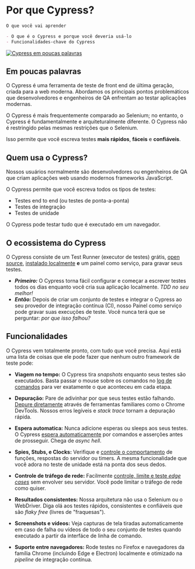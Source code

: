 # Por que Cypress?

```markdown
O que você vai aprender

- O que é o Cypress e porque você deveria usá-lo
- Funcionalidades-chave do Cypress
```

[![Cypress em poucas palavras](http://img.youtube.com/vi/LcGHiFnBh3Y/0.jpg)](http://www.youtube.com/watch?v=LcGHiFnBh3Y")

## Em poucas palavras

O Cypress é uma ferramenta de teste de front end de última geração, criada para
a web moderna. Abordamos os principais pontos problemáticos que desenvolvedores
e engenheiros de QA enfrentam ao testar aplicações modernas.


O Cypress é mais frequentemente comparado ao Selenium; no entanto, o Cypress
é fundamentalmente e arquiteturalmente diferente. O Cypress não é restringido
pelas mesmas restrições que o Selenium.

Isso permite que você escreva testes **mais rápidos**, **fáceis**
e **confiáveis**.

## Quem usa o Cypress?

Nossos usuários normalmente são desenvolvedores ou engenheiros de QA que criam
aplicações web usando modernos frameworks JavaScript.

O Cypress permite que você escreva todos os tipos de testes:

- Testes end to end (ou testes de ponta-a-ponta)
- Testes de integração
- Testes de unidade

O Cypress pode testar tudo que é executado em um navegador.

## O ecossistema do Cypress

O Cypress consiste de um Test Runner (executor de testes) grátis, [open source](https://github.com/cypress-io/cypress),
[instalado localmente](../getting-started/installing-cypress.md) **e** um painel como serviço, 
para gravar seus testes.

- ***Primeiro:*** O Cypress torna fácil configurar e começar a escrever testes
todos os dias enquanto você cria sua aplicação localmente. *TDD no seu melhor!*
- ***Então:*** Depois de criar um conjunto de testes e integrar o Cypress ao
seu provedor de integração contínua (CI), nosso Painel como serviço pode gravar
suas execuções de teste. 
Você nunca terá que se perguntar: *por que isso falhou?*

## Funcionalidades

O Cypress vem totalmente pronto, com tudo que você precisa. Aqui está uma lista 
de coisas que ele pode fazer que nenhum outro framework de teste pode:

[//]: <> (TODO - Adicionar link log de comandos)

- **Viagem no tempo:** O Cypress tira *snapshots* enquanto seus testes 
são executados. Basta passar o mouse sobre os comandos no [log de comandos](https://docs.cypress.io/guides/core-concepts/test-runner.html#Command-Log)
para ver exatamente o que aconteceu em cada etapa.

[//]: <> (TODO - Adicionar link depure diretamente)

- **Depuração:** Pare de adivinhar por que seus testes estão falhando. 
[Depure diretamente](https://docs.cypress.io/guides/overview/why-cypress.html#Features) através de
ferramentas familiares como o Chrome DevTools. 
Nossos erros legíveis e *stack trace* tornam a depuração rápida.

[//]: <> (TODO - Adicionar link espera automaticamente)

- **Espera automatica:** Nunca adicione esperas ou sleeps aos seus testes. 
O Cypress [espera automaticamente](https://docs.cypress.io/guides/core-concepts/introduction-to-cypress.html#Cypress-is-Not-Like-jQuery)
por comandos e asserções antes de prosseguir. Chega de *async hell*.

[//]: <> (TODO - Adicionar link controle o comportamento)

- **Spies, Stubs, e Clocks:** Verifique e
[controle o comportamento](https://docs.cypress.io/guides/guides/stubs-spies-and-clocks.html) de funções,
respostas do servidor ou timers. A mesma funcionalidade que você adora no teste
de unidade está na ponta dos seus dedos.

[//]: <> (TODO - Adicionar link edge cases)

- **Controle de tráfego de rede:** Facilmente [controle, limite e teste 
*edge cases*](https://docs.cypress.io/guides/guides/network-requests.html)
sem envolver seu servidor. Você pode limitar o tráfego de rede como quiser.

- **Resultados consistentes:** Nossa arquitetura não usa o Selenium ou 
o WebDriver. Diga olá aos testes rápidos, consistentes e confiáveis que
são *flaky free* (livres de "fraquesas").

- **Screenshots e vídeos:** Veja capturas de tela tiradas automaticamente
em caso de falha ou vídeos de todo o seu conjunto de testes quando executado
a partir da interfáce de linha de comando.

- **Suporte entre navegadores:** Rode testes no Firefox e navegadores da família Chrome
(incluindo Edge e Electron) localmente e otimizado na *pipeline* de integração contínua.